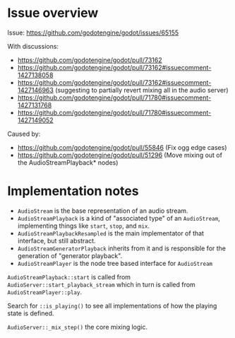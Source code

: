 # Issue overview

Issue: https://github.com/godotengine/godot/issues/65155

With discussions:
- https://github.com/godotengine/godot/pull/73162
- https://github.com/godotengine/godot/pull/73162#issuecomment-1427138058
- https://github.com/godotengine/godot/pull/73162#issuecomment-1427146963 (suggesting to partially revert mixing all in the audio server)
- https://github.com/godotengine/godot/pull/71780#issuecomment-1427131768
- https://github.com/godotengine/godot/pull/71780#issuecomment-1427149052

Caused by:
- https://github.com/godotengine/godot/pull/55846 (Fix ogg edge cases)
- https://github.com/godotengine/godot/pull/51296 (Move mixing out of the AudioStreamPlayback* nodes)


# Implementation notes

- `AudioStream` is the base representation of an audio stream.
- `AudioStreamPlayback` is a kind of "associated type" of an `AudioStream`, implementing things like `start`, `stop`, and `mix`.
- `AudioStreamPlaybackResampled` is the main implementator of that interface, but still abstract.
- `AudioStreamGeneratorPlayback` inherits from it and is responsible for the generation of "generator playback".
- `AudioStreamPlayer` is the node tree based interface for `AudioStream`

`AudioStreamPlayback::start` is called from `AudioServer::start_playback_stream` which in turn is called from `AudioStreamPlayer::play`.

Search for `::is_playing()` to see all implementations of how the playing state is defined.

`AudioServer::_mix_step()` the core mixing logic.